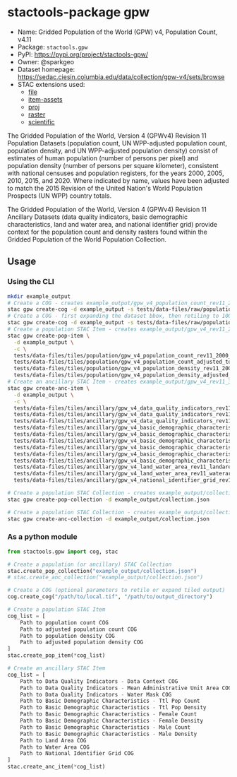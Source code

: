 # stactools-package gpw

- Name: Gridded Population of the World (GPW) v4, Population Count, v4.11
- Package: `stactools.gpw`
- PyPI: https://pypi.org/project/stactools-gpw/
- Owner: @sparkgeo
- Dataset homepage: https://sedac.ciesin.columbia.edu/data/collection/gpw-v4/sets/browse
- STAC extensions used:
  - [file](https://github.com/stac-extensions/file/)
  - [item-assets](https://github.com/stac-extensions/item-assets/)
  - [proj](https://github.com/stac-extensions/projection/)
  - [raster](https://github.com/stac-extensions/raster/)
  - [scientific](https://github.com/stac-extensions/scientific/)

The Gridded Population of the World, Version 4 (GPWv4) Revision 11 Population Datasets (population count, UN WPP-adjusted population count, population density, and UN WPP-adjusted population density) consist of estimates of human population (number of persons per pixel) and population density (number of persons per square kilometer), consistent with national censuses and population registers, for the years 2000, 2005, 2010, 2015, and 2020. Where indicated by name, values have been adjusted to match the 2015 Revision of the United Nation's World Population Prospects (UN WPP) country totals.

The Gridded Population of the World, Version 4 (GPWv4) Revision 11 Ancillary Datasets (data quality indicators, basic demographic characteristics, land and water area, and national identifier grid) provide context for the population count and density rasters found within the Gridded Population of the World Population Collection.

## Usage

### Using the CLI

```bash
mkdir example_output
# Create a COG - creates example_output/gpw_v4_population_count_rev11_2000_30_sec_cog.tif
stac gpw create-cog -d example_output -s tests/data-files/raw/population/gpw_v4_population_count_rev11_2000_30_sec.tif
# Create a COG - first expanding the dataset bbox, then retiling to 10000 x 10000 pixel COG files. Creates several tif files within example_output.
stac gpw create-cog -d example_output -s tests/data-files/raw/population/gpw_v4_population_count_rev11_2000_30_sec.tif -t -e -180 -90 180 90
# Create a population STAC Item - creates example_output/gpw_v4_rev11_2000_30_sec_2_1.json
stac gpw create-pop-item \
  -d example_output \
  -c \
  tests/data-files/tiles/population/gpw_v4_population_count_rev11_2000_30_sec_2_1_cog.tif \
  tests/data-files/tiles/population/gpw_v4_population_count_adjusted_to_2015_unwpp_country_totals_rev11_2000_30_sec_2_1_cog.tif \
  tests/data-files/tiles/population/gpw_v4_population_density_rev11_2000_30_sec_2_1_cog.tif \
  tests/data-files/tiles/population/gpw_v4_population_density_adjusted_to_2015_unwpp_country_totals_rev11_2000_30_sec_2_1_cog.tif
# Create an ancillary STAC Item - creates example_output/gpw_v4_rev11_30_sec_2_1.json
stac gpw create-anc-item \
  -d example_output \
  -c \
  tests/data-files/tiles/ancillary/gpw_v4_data_quality_indicators_rev11_context_30_sec_2_1_cog.tif \
  tests/data-files/tiles/ancillary/gpw_v4_data_quality_indicators_rev11_mean_adminunitarea_30_sec_2_1_cog.tif \
  tests/data-files/tiles/ancillary/gpw_v4_data_quality_indicators_rev11_watermask_30_sec_2_1_cog.tif \
  tests/data-files/tiles/ancillary/gpw_v4_basic_demographic_characteristics_rev11_atotpopbt_2010_cntm_30_sec_2_1_cog.tif \
  tests/data-files/tiles/ancillary/gpw_v4_basic_demographic_characteristics_rev11_atotpopbt_2010_dens_30_sec_2_1_cog.tif \
  tests/data-files/tiles/ancillary/gpw_v4_basic_demographic_characteristics_rev11_atotpopft_2010_cntm_30_sec_2_1_cog.tif \
  tests/data-files/tiles/ancillary/gpw_v4_basic_demographic_characteristics_rev11_atotpopft_2010_dens_30_sec_2_1_cog.tif \
  tests/data-files/tiles/ancillary/gpw_v4_basic_demographic_characteristics_rev11_atotpopmt_2010_cntm_30_sec_2_1_cog.tif \
  tests/data-files/tiles/ancillary/gpw_v4_basic_demographic_characteristics_rev11_atotpopmt_2010_dens_30_sec_2_1_cog.tif \
  tests/data-files/tiles/ancillary/gpw_v4_land_water_area_rev11_landareakm_30_sec_2_1_cog.tif \
  tests/data-files/tiles/ancillary/gpw_v4_land_water_area_rev11_waterareakm_30_sec_expanded_2_1_cog.tif \
  tests/data-files/tiles/ancillary/gpw_v4_national_identifier_grid_rev11_30_sec_2_1_cog.tif

# Create a population STAC Collection - creates example_output/collection.json
stac gpw create-pop-collection -d example_output/collection.json

# Create a population STAC Collection - creates example_output/collection.json
stac gpw create-anc-collection -d example_output/collection.json
```

### As a python module

```python
from stactools.gpw import cog, stac

# Create a population (or ancillary) STAC Collection
stac.create_pop_collection("example_output/collection.json")
# stac.create_anc_collection("example_output/collection.json")

# Create a COG (optional parameters to retile or expand tiled output)
cog.create_cog("/path/to/local.tif", "/path/to/output_directory")

# Create a population STAC Item
cog_list = [
    Path to population count COG
    Path to adjusted population count COG
    Path to population density COG
    Path to adjusted population density COG
]
stac.create_pop_item(*cog_list)

# Create an ancillary STAC Item
cog_list = [
    Path to Data Quality Indicators - Data Context COG
    Path to Data Quality Indicators - Mean Administrative Unit Area COG
    Path to Data Quality Indicators - Water Mask COG
    Path to Basic Demographic Characteristics - Ttl Pop Count
    Path to Basic Demographic Characteristics - Ttl Pop Density
    Path to Basic Demographic Characteristics - Female Count
    Path to Basic Demographic Characteristics - Female Density
    Path to Basic Demographic Characteristics - Male Count
    Path to Basic Demographic Characteristics - Male Density
    Path to Land Area COG
    Path to Water Area COG
    Path to National Identifier Grid COG
]
stac.create_anc_item(*cog_list)
```
